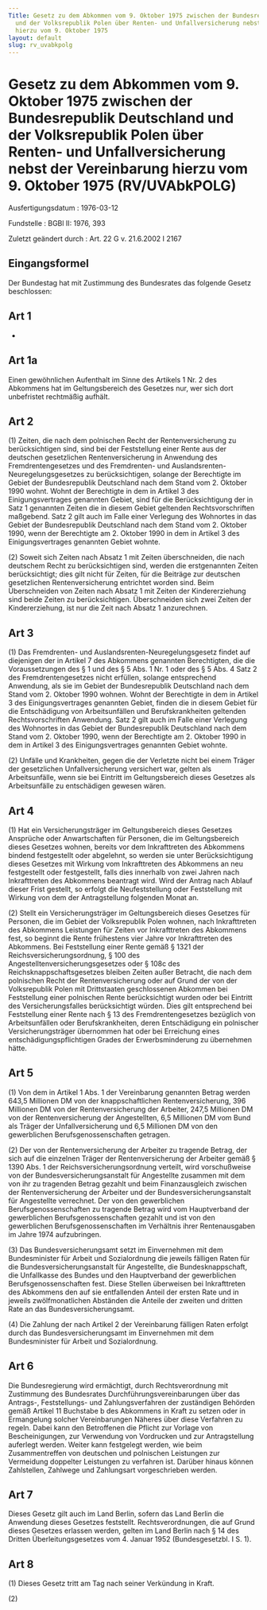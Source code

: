 ```yaml
---
Title: Gesetz zu dem Abkommen vom 9. Oktober 1975 zwischen der Bundesrepublik Deutschland
  und der Volksrepublik Polen über Renten- und Unfallversicherung nebst der Vereinbarung
  hierzu vom 9. Oktober 1975
layout: default
slug: rv_uvabkpolg
---
```


# Gesetz zu dem Abkommen vom 9. Oktober 1975 zwischen der Bundesrepublik Deutschland und der Volksrepublik Polen über Renten- und Unfallversicherung nebst der Vereinbarung hierzu vom 9. Oktober 1975 (RV/UVAbkPOLG)

Ausfertigungsdatum
:   1976-03-12

Fundstelle
:   BGBl II: 1976, 393

Zuletzt geändert durch
:   Art. 22 G v. 21.6.2002 I 2167


## Eingangsformel

Der Bundestag hat mit Zustimmung des Bundesrates das folgende Gesetz
beschlossen:


## Art 1

-


## Art 1a

Einen gewöhnlichen Aufenthalt im Sinne des Artikels 1 Nr. 2 des
Abkommens hat im Geltungsbereich des Gesetzes nur, wer sich dort
unbefristet rechtmäßig aufhält.


## Art 2

(1) Zeiten, die nach dem polnischen Recht der Rentenversicherung zu
berücksichtigen sind, sind bei der Feststellung einer Rente aus der
deutschen gesetzlichen Rentenversicherung in Anwendung des
Fremdrentengesetzes und des Fremdrenten- und Auslandsrenten-
Neuregelungsgesetzes zu berücksichtigen, solange der Berechtigte im
Gebiet der Bundesrepublik Deutschland nach dem Stand vom 2. Oktober
1990 wohnt. Wohnt der Berechtigte in dem in Artikel 3 des
Einigungsvertrages genannten Gebiet, sind für die Berücksichtigung der
in Satz 1 genannten Zeiten die in diesem Gebiet geltenden
Rechtsvorschriften maßgebend. Satz 2 gilt auch im Falle einer
Verlegung des Wohnortes in das Gebiet der Bundesrepublik Deutschland
nach dem Stand vom 2. Oktober 1990, wenn der Berechtigte am 2. Oktober
1990 in dem in Artikel 3 des Einigungsvertrages genannten Gebiet
wohnte.

(2) Soweit sich Zeiten nach Absatz 1 mit Zeiten überschneiden, die
nach deutschem Recht zu berücksichtigen sind, werden die erstgenannten
Zeiten berücksichtigt; dies gilt nicht für Zeiten, für die Beiträge
zur deutschen gesetzlichen Rentenversicherung entrichtet worden sind.
Beim Überschneiden von Zeiten nach Absatz 1 mit Zeiten der
Kindererziehung sind beide Zeiten zu berücksichtigen. Überschneiden
sich zwei Zeiten der Kindererziehung, ist nur die Zeit nach Absatz 1
anzurechnen.


## Art 3

(1) Das Fremdrenten- und Auslandsrenten-Neuregelungsgesetz findet auf
diejenigen der in Artikel 7 des Abkommens genannten Berechtigten, die
die Voraussetzungen des § 1 und des § 5 Abs. 1 Nr. 1 oder des § 5 Abs.
4 Satz 2 des Fremdrentengesetzes nicht erfüllen, solange entsprechend
Anwendung, als sie im Gebiet der Bundesrepublik Deutschland nach dem
Stand vom 2. Oktober 1990 wohnen. Wohnt der Berechtigte in dem in
Artikel 3 des Einigungsvertrages genannten Gebiet, finden die in
diesem Gebiet für die Entschädigung von Arbeitsunfällen und
Berufskrankheiten geltenden Rechtsvorschriften Anwendung. Satz 2 gilt
auch im Falle einer Verlegung des Wohnortes in das Gebiet der
Bundesrepublik Deutschland nach dem Stand vom 2. Oktober 1990, wenn
der Berechtigte am 2. Oktober 1990 in dem in Artikel 3 des
Einigungsvertrages genannten Gebiet wohnte.

(2) Unfälle und Krankheiten, gegen die der Verletzte nicht bei einem
Träger der gesetzlichen Unfallversicherung versichert war, gelten als
Arbeitsunfälle, wenn sie bei Eintritt im Geltungsbereich dieses
Gesetzes als Arbeitsunfälle zu entschädigen gewesen wären.


## Art 4

(1) Hat ein Versicherungsträger im Geltungsbereich dieses Gesetzes
Ansprüche oder Anwartschaften für Personen, die im Geltungsbereich
dieses Gesetzes wohnen, bereits vor dem Inkrafttreten des Abkommens
bindend festgestellt oder abgelehnt, so werden sie unter
Berücksichtigung dieses Gesetzes mit Wirkung vom Inkrafttreten des
Abkommens an neu festgestellt oder festgestellt, falls dies innerhalb
von zwei Jahren nach Inkrafttreten des Abkommens beantragt wird. Wird
der Antrag nach Ablauf dieser Frist gestellt, so erfolgt die
Neufeststellung oder Feststellung mit Wirkung von dem der
Antragstellung folgenden Monat an.

(2) Stellt ein Versicherungsträger im Geltungsbereich dieses Gesetzes
für Personen, die im Gebiet der Volksrepublik Polen wohnen, nach
Inkrafttreten des Abkommens Leistungen für Zeiten vor Inkrafttreten
des Abkommens fest, so beginnt die Rente frühestens vier Jahre vor
Inkrafttreten des Abkommens. Bei Feststellung einer Rente gemäß § 1321
der Reichsversicherungsordnung, § 100 des
Angestelltenversicherungsgesetzes oder § 108c des
Reichsknappschaftsgesetzes bleiben Zeiten außer Betracht, die nach dem
polnischen Recht der Rentenversicherung oder auf Grund der von der
Volksrepublik Polen mit Drittstaaten geschlossenen Abkommen bei
Feststellung einer polnischen Rente berücksichtigt wurden oder bei
Eintritt des Versicherungsfalles berücksichtigt würden. Dies gilt
entsprechend bei Feststellung einer Rente nach § 13 des
Fremdrentengesetzes bezüglich von Arbeitsunfällen oder
Berufskrankheiten, deren Entschädigung ein polnischer
Versicherungsträger übernommen hat oder bei Erreichung eines
entschädigungspflichtigen Grades der Erwerbsminderung zu übernehmen
hätte.


## Art 5

(1) Von dem in Artikel 1 Abs. 1 der Vereinbarung genannten Betrag
werden
643,5 Millionen DM von der knappschaftlichen Rentenversicherung,
396 Millionen DM von der Rentenversicherung der Arbeiter,
247,5 Millionen DM von der Rentenversicherung der Angestellten,
6,5 Millionen DM vom Bund als Träger der Unfallversicherung und
6,5 Millionen DM von den gewerblichen Berufsgenossenschaften
getragen.

(2) Der von der Rentenversicherung der Arbeiter zu tragende Betrag,
der sich auf die einzelnen Träger der Rentenversicherung der Arbeiter
gemäß § 1390 Abs. 1 der Reichsversicherungsordnung verteilt, wird
vorschußweise von der Bundesversicherungsanstalt für Angestellte
zusammen mit dem von ihr zu tragenden Betrag gezahlt und beim
Finanzausgleich zwischen der Rentenversicherung der Arbeiter und der
Bundesversicherungsanstalt für Angestellte verrechnet. Der von den
gewerblichen Berufsgenossenschaften zu tragende Betrag wird vom
Hauptverband der gewerblichen Berufsgenossenschaften gezahlt und ist
von den gewerblichen Berufsgenossenschaften im Verhältnis ihrer
Rentenausgaben im Jahre 1974 aufzubringen.

(3) Das Bundesversicherungsamt setzt im Einvernehmen mit dem
Bundesminister für Arbeit und Sozialordnung die jeweils fälligen Raten
für die Bundesversicherungsanstalt für Angestellte, die
Bundesknappschaft, die Unfallkasse des Bundes und den Hauptverband der
gewerblichen Berufsgenossenschaften fest. Diese Stellen überweisen bei
Inkrafttreten des Abkommens den auf sie entfallenden Anteil der ersten
Rate und in jeweils zwölfmonatlichen Abständen die Anteile der zweiten
und dritten Rate an das Bundesversicherungsamt.

(4) Die Zahlung der nach Artikel 2 der Vereinbarung fälligen Raten
erfolgt durch das Bundesversicherungsamt im Einvernehmen mit dem
Bundesminister für Arbeit und Sozialordnung.


## Art 6

Die Bundesregierung wird ermächtigt, durch Rechtsverordnung mit
Zustimmung des Bundesrates Durchführungsvereinbarungen über das
Antrags-, Feststellungs- und Zahlungsverfahren der zuständigen
Behörden gemäß Artikel 11 Buchstabe b des Abkommens in Kraft zu setzen
oder in Ermangelung solcher Vereinbarungen Näheres über diese
Verfahren zu regeln. Dabei kann den Betroffenen die Pflicht zur
Vorlage von Bescheinigungen, zur Verwendung von Vordrucken und zur
Antragstellung auferlegt werden. Weiter kann festgelegt werden, wie
beim Zusammentreffen von deutschen und polnischen Leistungen zur
Vermeidung doppelter Leistungen zu verfahren ist. Darüber hinaus
können Zahlstellen, Zahlwege und Zahlungsart vorgeschrieben werden.


## Art 7

Dieses Gesetz gilt auch im Land Berlin, sofern das Land Berlin die
Anwendung dieses Gesetzes feststellt. Rechtsverordnungen, die auf
Grund dieses Gesetzes erlassen werden, gelten im Land Berlin nach § 14
des Dritten Überleitungsgesetzes vom 4. Januar 1952 (Bundesgesetzbl. I
S. 1).


## Art 8

(1) Dieses Gesetz tritt am Tag nach seiner Verkündung in Kraft.

(2)

